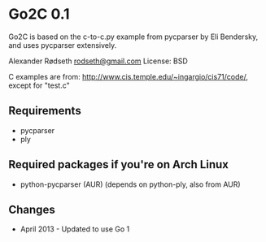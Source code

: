 Go2C 0.1
========

Go2C is based on the c-to-c.py example from pycparser by Eli Bendersky, and uses pycparser extensively.

Alexander Rødseth <rodseth@gmail.com>
License: BSD

C examples are from: http://www.cis.temple.edu/~ingargio/cis71/code/, except for "test.c"

Requirements
------------
* pycparser
* ply

Required packages if you're on Arch Linux
-----------------------------------------

* python-pycparser (AUR) (depends on python-ply, also from AUR)

Changes
-------

* April 2013 - Updated to use Go 1

